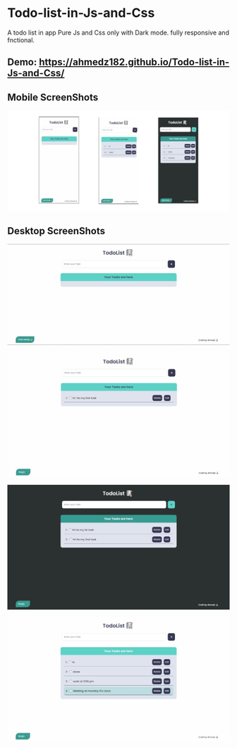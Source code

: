 # Todo-list-in-Js-and-Css

A todo list in app Pure Js and Css only with Dark mode.
fully responsive and fnctional.

## Demo: https://ahmedz182.github.io/Todo-list-in-Js-and-Css/

## Mobile ScreenShots

![Alt text](asset/mobile.jpg)

## Desktop ScreenShots

![Alt text](asset/SS0.jpg)

![Alt text](asset/SS2.jpg)

![Alt text](asset/SS1.png)

![Alt text](asset/SS3.jpg)
